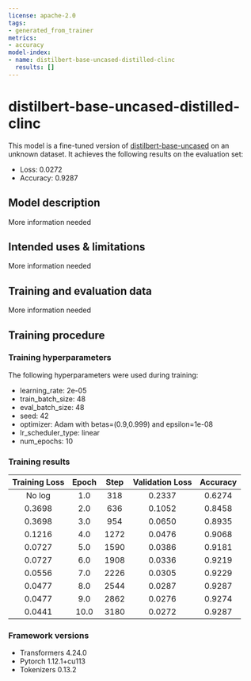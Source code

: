 ```yaml
---
license: apache-2.0
tags:
- generated_from_trainer
metrics:
- accuracy
model-index:
- name: distilbert-base-uncased-distilled-clinc
  results: []
---
```


<!-- This model card has been generated automatically according to the information the Trainer had access to. You
should probably proofread and complete it, then remove this comment. -->

# distilbert-base-uncased-distilled-clinc

This model is a fine-tuned version of [distilbert-base-uncased](https://huggingface.co/distilbert-base-uncased) on an unknown dataset.
It achieves the following results on the evaluation set:
- Loss: 0.0272
- Accuracy: 0.9287

## Model description

More information needed

## Intended uses & limitations

More information needed

## Training and evaluation data

More information needed

## Training procedure

### Training hyperparameters

The following hyperparameters were used during training:
- learning_rate: 2e-05
- train_batch_size: 48
- eval_batch_size: 48
- seed: 42
- optimizer: Adam with betas=(0.9,0.999) and epsilon=1e-08
- lr_scheduler_type: linear
- num_epochs: 10

### Training results

| Training Loss | Epoch | Step | Validation Loss | Accuracy |
|:-------------:|:-----:|:----:|:---------------:|:--------:|
| No log        | 1.0   | 318  | 0.2337          | 0.6274   |
| 0.3698        | 2.0   | 636  | 0.1052          | 0.8458   |
| 0.3698        | 3.0   | 954  | 0.0650          | 0.8935   |
| 0.1216        | 4.0   | 1272 | 0.0476          | 0.9068   |
| 0.0727        | 5.0   | 1590 | 0.0386          | 0.9181   |
| 0.0727        | 6.0   | 1908 | 0.0336          | 0.9219   |
| 0.0556        | 7.0   | 2226 | 0.0305          | 0.9229   |
| 0.0477        | 8.0   | 2544 | 0.0287          | 0.9287   |
| 0.0477        | 9.0   | 2862 | 0.0276          | 0.9274   |
| 0.0441        | 10.0  | 3180 | 0.0272          | 0.9287   |


### Framework versions

- Transformers 4.24.0
- Pytorch 1.12.1+cu113
- Tokenizers 0.13.2
